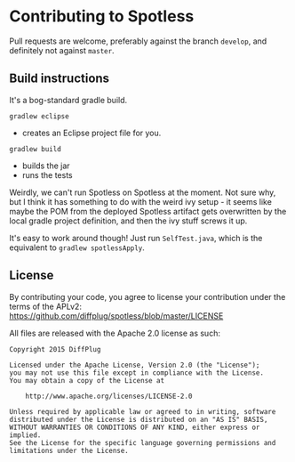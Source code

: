 # Contributing to Spotless

Pull requests are welcome, preferably against the branch `develop`, and definitely not against `master`.

## Build instructions

It's a bog-standard gradle build.

`gradlew eclipse`
* creates an Eclipse project file for you.

`gradlew build`
* builds the jar
* runs the tests

Weirdly, we can't run Spotless on Spotless at the moment. Not sure why, but I think it has something to do with the weird ivy setup - it seems like maybe the POM from the deployed Spotless artifact gets overwritten by the local gradle project definition, and then the ivy stuff screws it up.

It's easy to work around though!  Just run `SelfTest.java`, which is the equivalent to `gradlew spotlessApply`.

## License

By contributing your code, you agree to license your contribution under the terms of the APLv2: https://github.com/diffplug/spotless/blob/master/LICENSE

All files are released with the Apache 2.0 license as such:

```
Copyright 2015 DiffPlug

Licensed under the Apache License, Version 2.0 (the "License");
you may not use this file except in compliance with the License.
You may obtain a copy of the License at

	http://www.apache.org/licenses/LICENSE-2.0

Unless required by applicable law or agreed to in writing, software
distributed under the License is distributed on an "AS IS" BASIS,
WITHOUT WARRANTIES OR CONDITIONS OF ANY KIND, either express or implied.
See the License for the specific language governing permissions and
limitations under the License.
```
